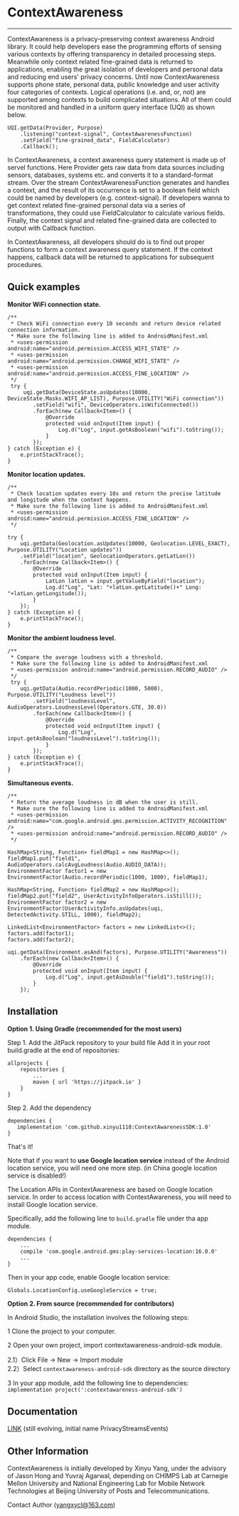 ﻿# ContextAwareness

---

ContextAwareness is a privacy-preserving context awareness Android library. It could help developers ease the programming efforts of sensing various contexts by offering transparency in detailed processing steps. Meanwhile only context related fine-grained data is returned to applications, enabling the great isolation of developers and personal data and reducing end users' privacy concerns. Until now ContextAwareness supports phone state, personal data, public knowledge and user activity four categories of contexts. Logical operations (i.e. and, or, not) are supported among contexts to build complicated situations. All of them could be monitored and handled in a uniform query interface (UQI) as shown below.

    UQI.getData(Provider, Purpose)
        .listening("context-signal", ContextAwarenessFunction)
        .setField("fine-grained_data", FieldCalculator)
        .Callback();

In ContextAwareness, a context awareness query statement is made up of servel functions. Here Provider gets raw data from data sources including sensors, databases, systems etc. and converts it to a standard-format stream. Over the stream ContextAwarenessFunction generates and handles a context, and the result of its occurrence is set to a boolean field which could be named by developers (e.g. context-signal). If developers wanna to get context related fine-grained personal data via a series of transformations, they could use FieldCalculator to calculate various fields. Finally, the context signal and related fine-grained data are collected to output with Callback function.

In ContextAwareness, all developers should do is to find out proper functions to form a context awareness query statement. If the context happens, callback data will be returned to applications for subsequent procedures.

**Quick examples**
---

**Monitor WiFi connection state.**

    /**
     * Check WiFi connection every 10 seconds and return device related connection information. 
     * Make sure the following line is added to AndroidManifest.xml
     * <uses-permission android:name="android.permission.ACCESS_WIFI_STATE" />
     * <uses-permission android:name="android.permission.CHANGE_WIFI_STATE" />
     * <uses-permission android:name="android.permission.ACCESS_FINE_LOCATION" />
     */
     try {
         uqi.getData(DeviceState.asUpdates(10000, DeviceState.Masks.WIFI_AP_LIST), Purpose.UTILITY("WiFi connection"))
            .setField("wifi", DeviceOperators.isWifiConnected())
            .forEach(new Callback<Item>() {
                @Override
                protected void onInput(Item input) {
                    Log.d("Log", input.getAsBoolean("wifi").toString());
                }
            });
    } catch (Exception e) {
        e.printStackTrace();
    }
        
 **Monitor location updates.**   

    /**
     * Check location updates every 10s and return the precise latitude and longitude when the context happens. 
     * Make sure the following line is added to AndroidManifest.xml
     * <uses-permission android:name="android.permission.ACCESS_FINE_LOCATION" />
     */
     
    try {
        uqi.getData(Geolocation.asUpdates(10000, Geolocation.LEVEL_EXACT), Purpose.UTILITY("Location updates"))
        .setField("location", GeolocationOperators.getLatLon())
        .forEach(new Callback<Item>() {
            @Override
            protected void onInput(Item input) {
                LatLon latLon = input.getValueByField("location");
                Log.d("Log", "Lat: "+latLon.getLatitude()+" Long: "+latLon.getLongitude());
            }
        });
    } catch (Exception e) {
        e.printStackTrace();
    }
    
**Monitor the ambient loudness level.**  

    /**
     * Compare the average loudness with a threshold.
     * Make sure the following line is added to AndroidManifest.xml
     * <uses-permission android:name="android.permission.RECORD_AUDIO" />
     */
     try {
        uqi.getData(Audio.recordPeriodic(1000, 5000), Purpose.UTILITY("Loudness level"))
            .setField("loudnessLevel", AudioOperators.LoudnessLevel(Operators.GTE, 30.0))
            .forEach(new Callback<Item>() {
                @Override
                protected void onInput(Item input) {
                    Log.d("Log", input.getAsBoolean("loudnessLevel").toString());
                }
            });
    } catch (Exception e) {
        e.printStackTrace();
    }
    
**Simultaneous events.**      
    
    /**
     * Return the average loudness in dB when the user is still.
     * Make sure the following line is added to AndroidManifest.xml
     * <uses-permission android:name="com.google.android.gms.permission.ACTIVITY_RECOGNITION" />
     * <uses-permission android:name="android.permission.RECORD_AUDIO" />
     */
    
    HashMap<String, Function> fieldMap1 = new HashMap<>();
    fieldMap1.put("field1", AudioOperators.calcAvgLoudness(Audio.AUDIO_DATA));
    EnvironmentFactor factor1 = new EnvironmentFactor(Audio.recordPeriodic(1000, 1000), fieldMap1);
    
    HashMap<String, Function> fieldMap2 = new HashMap<>();
    fieldMap2.put("field2", UserActivityInfoOperators.isStill());
    EnvironmentFactor factor2 = new EnvironmentFactor(UserActivityInfo.asUpdates(uqi, DetectedActivity.STILL, 1000), fieldMap2);
    
    LinkedList<EnvironmentFactor> factors = new LinkedList<>();
    factors.add(factor1);
    factors.add(factor2);
    
    uqi.getData(Environment.asAnd(factors), Purpose.UTILITY("Awareness"))
        .forEach(new Callback<Item>() {
            @Override
            protected void onInput(Item input) {
                Log.d("Log", input.getAsDouble("field1").toString());
            }
        });

    
**Installation**
---    

**Option 1. Using Gradle (recommended for the most users)**

Step 1. Add the JitPack repository to your build file
Add it in your root build.gradle at the end of repositories:

	allprojects {
		repositories {
			...
			maven { url 'https://jitpack.io' }
		}
	}

Step 2. Add the dependency
    
    dependencies {
	   implementation 'com.github.xinyu1118:ContextAwarenessSDK:1.0'
	}

That's it!

Note that if you want to **use Google location service** instead of the Android location service, you will need one more step. (in China google location service is disabled!)

The Location APIs in ContextAwareness are based on Google location service. In order to access location with ContextAwareness, you will need to install Google location service. 

Specifically, add the following line to `build.gradle` file under tha app module.

    dependencies {
        ...
        compile 'com.google.android.gms:play-services-location:16.0.0'
        ...
    }
    
Then in your app code, enable Google location service:

    Globals.LocationConfig.useGoogleService = true;
    

**Option 2. From source (recommended for contributors)**

In Android Studio, the installation involves the following steps:

1 Clone the project to your computer.

2 Open your own project, import contextawareness-android-sdk module.

2.1）Click File -> New -> Import module     
2.2）Select `contextawareness-android-sdk` directory as the source directory

3 In your app module, add the following line to dependencies:
`implementation project(':contextawareness-android-sdk')`

**Documentation**
---  
[LINK][1] (still evolving, initial name PrivacyStreamsEvents)

**Other Information**
---
ContextAwareness is initially developed by Xinyu Yang, under the advisory of Jason Hong and Yuvraj Agarwal, depending on CHIMPS Lab at Carnegie Mellon University and National Engineering Lab for Mobile Network Technologies at Beijing University of Posts and Telecommunications.

Contact Author (yangxycl@163.com)


  [1]: https://docs.google.com/document/d/13eyGI1-gqV4eXm467RjF6H9XuQYtx-tYG1vwPmzaT04/edit#heading=h.8bthu2z2dnv8




